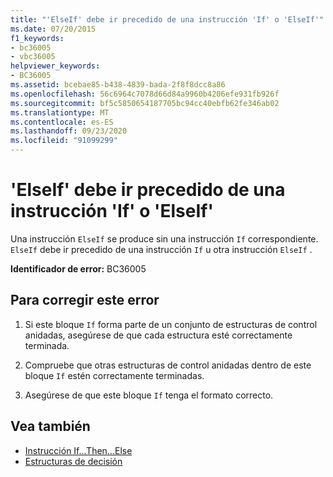 ```yaml
---
title: "'ElseIf' debe ir precedido de una instrucción 'If' o 'ElseIf'"
ms.date: 07/20/2015
f1_keywords:
- bc36005
- vbc36005
helpviewer_keywords:
- BC36005
ms.assetid: bcebae85-b438-4839-bada-2f8f8dcc8a86
ms.openlocfilehash: 56c6964c7078d66d84a9960b4206efe931fb926f
ms.sourcegitcommit: bf5c5850654187705bc94cc40ebfb62fe346ab02
ms.translationtype: MT
ms.contentlocale: es-ES
ms.lasthandoff: 09/23/2020
ms.locfileid: "91099299"
---
```

# <a name="elseif-must-be-preceded-by-a-matching-if-or-elseif"></a>'ElseIf' debe ir precedido de una instrucción 'If' o 'ElseIf'

Una instrucción `ElseIf` se produce sin una instrucción `If` correspondiente. `ElseIf` debe ir precedido de una instrucción `If` u otra instrucción `ElseIf` .  
  
 **Identificador de error:** BC36005  
  
## <a name="to-correct-this-error"></a>Para corregir este error  
  
1. Si este bloque `If` forma parte de un conjunto de estructuras de control anidadas, asegúrese de que cada estructura esté correctamente terminada.  
  
2. Compruebe que otras estructuras de control anidadas dentro de este bloque `If` estén correctamente terminadas.  
  
3. Asegúrese de que este bloque `If` tenga el formato correcto.  
  
## <a name="see-also"></a>Vea también

- [Instrucción If...Then...Else](../language-reference/statements/if-then-else-statement.md)
- [Estructuras de decisión](../programming-guide/language-features/control-flow/decision-structures.md)
